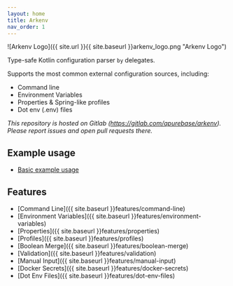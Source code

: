 ```yaml
---
layout: home
title: Arkenv
nav_order: 1
---
```


![Arkenv Logo]({{ site.url }}{{ site.baseurl }}arkenv_logo.png "Arkenv Logo")


Type-safe Kotlin configuration parser `by` delegates. 

Supports the most common external configuration sources, including: 
* Command line
* Environment Variables
* Properties & Spring-like profiles
* Dot env (.env) files

_This repository is hosted on Gitlab (https://gitlab.com/apurebase/arkenv). Please report issues and open pull requests there._


## Example usage
* [Basic example usage]({{site.baseurl}}guides/example)

## Features
* [Command Line]({{ site.baseurl }}features/command-line)
* [Environment Variables]({{ site.baseurl }}features/environment-variables)
* [Properties]({{ site.baseurl }}features/properties)
* [Profiles]({{ site.baseurl }}features/profiles)
* [Boolean Merge]({{ site.baseurl }}features/boolean-merge)
* [Validation]({{ site.baseurl }}features/validation)
* [Manual Input]({{ site.baseurl }}features/manual-input)
* [Docker Secrets]({{ site.baseurl }}features/docker-secrets)
* [Dot Env Files]({{ site.baseurl }}features/dot-env-files)

